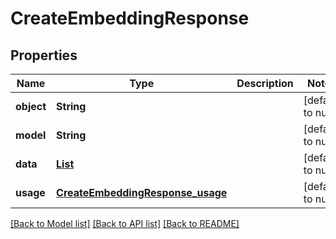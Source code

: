 # CreateEmbeddingResponse
## Properties

| Name | Type | Description | Notes |
|------------ | ------------- | ------------- | -------------|
| **object** | **String** |  | [default to null] |
| **model** | **String** |  | [default to null] |
| **data** | [**List**](CreateEmbeddingResponse_data_inner.md) |  | [default to null] |
| **usage** | [**CreateEmbeddingResponse_usage**](CreateEmbeddingResponse_usage.md) |  | [default to null] |

[[Back to Model list]](../README.md#documentation-for-models) [[Back to API list]](../README.md#documentation-for-api-endpoints) [[Back to README]](../README.md)

